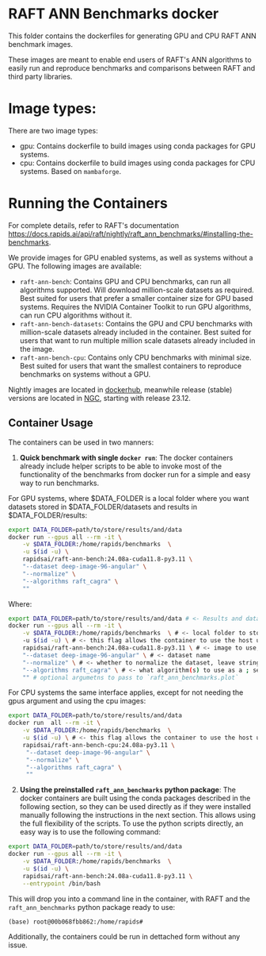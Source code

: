 # RAFT ANN Benchmarks docker

This folder contains the dockerfiles for generating GPU and CPU RAFT ANN benchmark images.

These images are meant to enable end users of RAFT's ANN algorithms to easily run and reproduce benchmarks and comparisons between RAFT and third party libraries.

# Image types:

There are two image types:

- gpu: Contains dockerfile to build images using conda packages for GPU systems.
- cpu: Contains dockerfile to build images using conda packages for CPU systems. Based on `mambaforge`.

# Running the Containers

For complete details, refer to RAFT's documentation https://docs.rapids.ai/api/raft/nightly/raft_ann_benchmarks/#installing-the-benchmarks.

We provide images for GPU enabled systems, as well as systems without a GPU. The following images are available:

- `raft-ann-bench`: Contains GPU and CPU benchmarks, can run all algorithms supported. Will download million-scale datasets as required. Best suited for users that prefer a smaller container size for GPU based systems. Requires the NVIDIA Container Toolkit to run GPU algorithms, can run CPU algorithms without it.
- `raft-ann-bench-datasets`: Contains the GPU and CPU benchmarks with million-scale datasets already included in the container. Best suited for users that want to run multiple million scale datasets already included in the image.
- `raft-ann-bench-cpu`: Contains only CPU benchmarks with minimal size. Best suited for users that want the smallest containers to reproduce benchmarks on systems without a GPU.

Nightly images are located in [dockerhub](https://hub.docker.com/r/rapidsai/raft-ann-bench), meanwhile release (stable) versions are located in [NGC](https://hub.docker.com/r/rapidsai/raft-ann-bench), starting with release 23.12.

## Container Usage

The containers can be used in two manners:

1. **Quick benchmark with single `docker run`**: The docker containers already include helper scripts to be able to invoke most of the functionality of the benchmarks from docker run for a simple and easy way to run benchmarks.

For GPU systems, where $DATA_FOLDER is a local folder where you want datasets stored in $DATA_FOLDER/datasets and results in $DATA_FOLDER/results:

```bash
export DATA_FOLDER=path/to/store/results/and/data
docker run --gpus all --rm -it \
    -v $DATA_FOLDER:/home/rapids/benchmarks  \
    -u $(id -u) \
    rapidsai/raft-ann-bench:24.08a-cuda11.8-py3.11 \
    "--dataset deep-image-96-angular" \
    "--normalize" \
    "--algorithms raft_cagra" \
    ""
```

Where:

```bash
export DATA_FOLDER=path/to/store/results/and/data # <- Results and datasets will be written to this host folder.
docker run --gpus all --rm -it \
    -v $DATA_FOLDER:/home/rapids/benchmarks  \ # <- local folder to store datasets and results
    -u $(id -u) \ # <- this flag allows the container to use the host user for permissions
    rapidsai/raft-ann-bench:24.08a-cuda11.8-py3.11 \ # <- image to use, either `raft-ann-bench` or `raft-ann-bench-datasets`
    "--dataset deep-image-96-angular" \ # <- dataset name
    "--normalize" \ # <- whether to normalize the dataset, leave string empty ("") to not normalize.
    "--algorithms raft_cagra" \ # <- what algorithm(s) to use as a ; separated list, as well as any other argument to pass to `raft_ann_benchmarks.run`
    "" # optional argumetns to pass to `raft_ann_benchmarks.plot`
```

For CPU systems the same interface applies, except for not needing the gpus argument and using the cpu images:
```bash
export DATA_FOLDER=path/to/store/results/and/data
docker run  all --rm -it \
    -v $DATA_FOLDER:/home/rapids/benchmarks  \
    -u $(id -u) \ # <- this flag allows the container to use the host user for permissions
    rapidsai/raft-ann-bench-cpu:24.08a-py3.11 \
     "--dataset deep-image-96-angular" \
     "--normalize" \
     "--algorithms raft_cagra" \
     ""
```

2. **Using the preinstalled `raft_ann_benchmarks` python package**: The docker containers are built using the conda packages described in the following section, so they can be used directly as if they were installed manually following the instructions in the next section. This allows using the full flexibility of the scripts. To use the python scripts directly, an easy way is to use the following command:

```bash
export DATA_FOLDER=path/to/store/results/and/data
docker run --gpus all --rm -it \
    -v $DATA_FOLDER:/home/rapids/benchmarks  \
    -u $(id -u) \
    rapidsai/raft-ann-bench:24.08a-cuda11.8-py3.11 \
    --entrypoint /bin/bash
```

This will drop you into a command line in the container, with RAFT and the `raft_ann_benchmarks` python package ready to use:

```
(base) root@00b068fbb862:/home/rapids#
```

Additionally, the containers could be run in dettached form without any issue.
